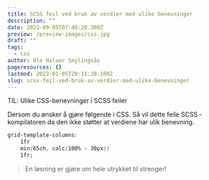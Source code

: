 ```yaml
---
title: SCSS feil ved bruk av verdier med ulike benevninger
description: ""
date: 2022-09-05T07:46:20.308Z
preview: /preview-images/css.jpg
draft: ""
tags:
  - css
author: Ole Halvor Smylingsås
pageresources: {}
lastmod: 2023-01-05T20:11:20.100Z
slug: scss-feil-ved-bruk-av-verdier-med-ulike-benevninger
---
```


TIL: Ulike CSS-benevninger i SCSS feiler
<!--more-->

Dersom du ønsker å gjøre følgende i CSS. Så vil dette feile SCSS - kompilatoren da den ikke støtter at verdiene har ulik benevning. 

```css
grid-template-columns: 
    1fr 
    min(65ch, calc(100% - 30px)) 
    1fr;
```
> En løsning er gjøre om hele utrykket til strenger!